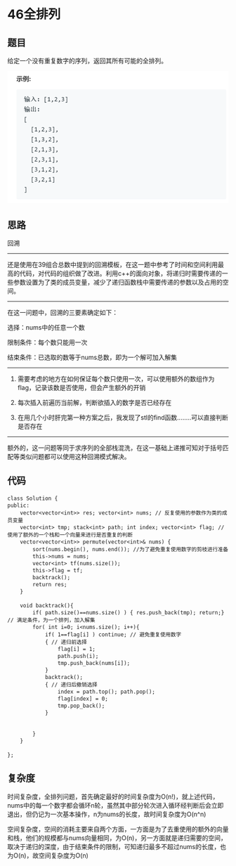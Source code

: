 # 46全排列

## 题目

给定一个没有重复数字的序列，返回其所有可能的全排列。

![avatar](pic/46全排列.png)

## 思路

回溯

---
还是使用在39组合总数中提到的回溯模板，在这一题中参考了时间和空间利用最高的代码，对代码的组织做了改进。利用c++的面向对象，将递归时需要传递的一些参数设置为了类的成员变量，减少了递归函数栈中需要传递的参数以及占用的空间。

---

在这一问题中，回溯的三要素确定如下：

选择：nums中的任意一个数

限制条件：每个数只能用一次

结束条件：已选取的数等于nums总数，即为一个解可加入解集

---

1. 需要考虑的地方在如何保证每个数只使用一次，可以使用额外的数组作为flag，记录该数是否使用，但会产生额外的开销

2. 每次插入前遍历当前解，判断欲插入的数字是否已经存在

3. 在用几个小时肝完第一种方案之后，我发现了stl的find函数........可以直接判断是否存在

---
额外的，这一问题等同于求序列的全部栈混洗，在这一基础上递推可知对于括号匹配等类似问题都可以使用这种回溯模式解决。

## 代码

    class Solution {
    public:
        vector<vector<int>> res; vector<int> nums; // 反复使用的参数作为类的成员变量
        vector<int> tmp; stack<int> path; int index; vector<int> flag; // 使用了额外的一个栈和一个向量来进行是否重复的判断
        vector<vector<int>> permute(vector<int>& nums) {
            sort(nums.begin(), nums.end()); //为了避免重复使用数字的剪枝进行准备
            this->nums = nums;
            vector<int> tf(nums.size());
            this->flag = tf;
            backtrack();
            return res;
        }

        void backtrack(){
            if( path.size()==nums.size() ) { res.push_back(tmp); return;} // 满足条件，为一个排列，加入解集
            for( int i=0; i<nums.size(); i++){
                if( 1==flag[i] ) continue; // 避免重复使用数字
                { // 递归前选择
                    flag[i] = 1;  
                    path.push(i);
                    tmp.push_back(nums[i]);
                }
                backtrack();
                { // 递归后撤销选择
                    index = path.top(); path.pop();
                    flag[index] = 0;
                    tmp.pop_back();
                }


            }
        }

    };

## 复杂度

时间复杂度，全排列问题，首先确定最好的时间复杂度为O(n!)，就上述代码，nums中的每一个数字都会循环n轮，虽然其中部分轮次进入循环经判断后会立即退出，但仍记为一次基本操作，n为nums的长度，故时间复杂度为O(n^n)

空间复杂度，空间的消耗主要来自两个方面，一方面是为了去重使用的额外的向量和栈，他们的规模都与nums向量相同，为O(n)，另一方面就是递归需要的空间，取决于递归的深度，由于结束条件的限制，可知递归最多不超过nums的长度，也为O(n)，故空间复杂度为O(n)

